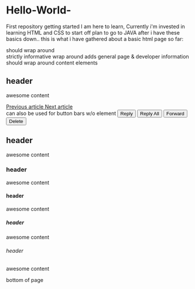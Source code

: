 # Hello-World-
First repository getting started
I am here to learn, Currently i'm invested in learning HTML and CSS to start off
plan to go to JAVA after i have these basics down.. this is what i have gathered about a basic html page so far:

<!DOCTYPE html>
<html> <!--Wrap opening tag to be used for entire page-->

<head> should wrap around
<style>plethora of CSS stuff</style> 
<main id=".."> strictly informative wrap around
 <Meta/> adds general page & developer information
<title> Make sense without context</title> 
  </main> <!--main tags should exclude nesting CSS? please confirm if true-->
</head>
<body> should wrap around content elements

<section> <!--provides all purpose divider-->
<h1> header </h1> <p> awesome content </p>
 </section>

<section> <!--can be used without a <h> element rarely. a good example is as a divider for a link bar for navigation-->
<a href="#"> Previous article </a>
<a href="#"> Next article </a>
</section> 

<section> can also be used for button bars w/o <h> element
<button class="reply"> Reply </button>
<button class="reply-all"> Reply All </button>
<button class="fwd"> Forward </button>
<button class="del"> Delete </button>
</section>

<div> <!--this section wrap divides for purpose of styling-->
<h2> header </h2> <p> awesome content </p> 
</div>

<article> <!--used for standalone article, blogs mainly-->
<h3> header </h3> <p> awesome content </p> 
</article>

<aside> <!--used for cousin material like relevant link or bio-->
<h4> header </h4> <p> awesome content </p> 
</aside>

<h5> header </h5> <p> awesome content </p> 
<h6> header </h6> <p> awesome content </p> 
</body>

<footer> bottom of page</footer>

</html> <!--Closing wrap element so everything functions/validates-->
